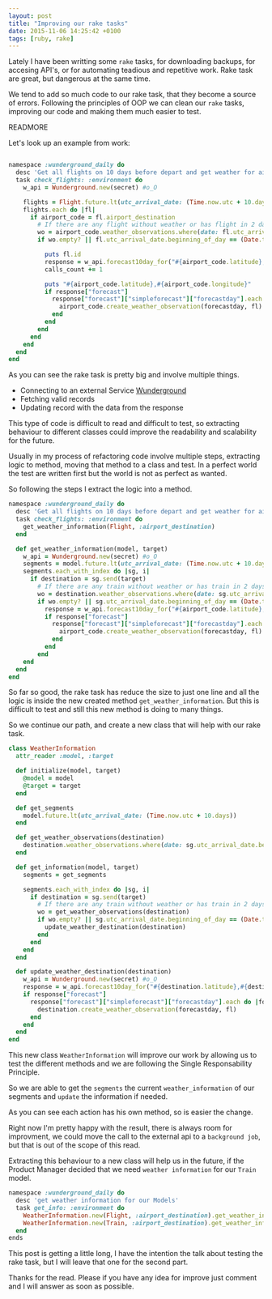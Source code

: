 ```yaml
---
layout: post
title: "Improving our rake tasks"
date: 2015-11-06 14:25:42 +0100
tags: [ruby, rake]
---
```


Lately I have been writting some `rake` tasks, for downloading backups, for accesing API's, or for automating teadious and repetitive work. Rake task are great, but dangerous at the same time.

We tend to add so much code to our rake task, that they become a source of errors.
Following the principles of OOP we can clean our `rake` tasks, improving our code and making them much easier to test.

READMORE

Let's look up an example from work:


```ruby

namespace :wunderground_daily do
  desc 'Get all flights on 10 days before depart and get weather for airports'
  task check_flights: :environment do
    w_api = Wunderground.new(secret) #o_O

    flights = Flight.future.lt(utc_arrival_date: (Time.now.utc + 10.days))
    flights.each do |fl|
      if airport_code = fl.airport_destination
        # If there are any flight without weather or has flight in 2 days, update info
        wo = airport_code.weather_observations.where(date: fl.utc_arrival_date.beginning_of_day)
        if wo.empty? || fl.utc_arrival_date.beginning_of_day == (Date.today + 2.days) && !wo.last.updated_at.today?

          puts fl.id
          response = w_api.forecast10day_for("#{airport_code.latitude},#{airport_code.longitude}")
          calls_count += 1

          puts "#{airport_code.latitude},#{airport_code.longitude}"
          if response["forecast"]
            response["forecast"]["simpleforecast"]["forecastday"].each do |forecastday|
              airport_code.create_weather_observation(forecastday, fl)
            end
          end
        end
      end
    end
  end
end
```

As you can see the rake task is pretty big and involve multiple things.

* Connecting to an external Service [Wunderground](http://www.wunderground.com/)
* Fetching valid records
* Updating record with the data from the response

This type of code is difficult to read and difficult to test, so extracting behaviour to different classes could improve the readability and scalability for the future.

Usually in my process of refactoring code involve multiple steps, extracting logic to method, moving that method to a class and test. In a perfect world the test are written first but the world is not as perfect as wanted.

So following the steps I extract the logic into a method.

```ruby
namespace :wunderground_daily do
  desc 'Get all flights on 10 days before depart and get weather for airports'
  task check_flights: :environment do
    get_weather_information(Flight, :airport_destination)
  end

  def get_weather_information(model, target)
    w_api = Wunderground.new(secret) #o_O
    segments = model.future.lt(utc_arrival_date: (Time.now.utc + 10.days))
    segments.each_with_index do |sg, i|
      if destination = sg.send(target)
        # If there are any train without weather or has train in 2 days, update info
        wo = destination.weather_observations.where(date: sg.utc_arrival_date.beginning_of_day)
        if wo.empty? || sg.utc_arrival_date.beginning_of_day == (Date.today + 3.days) && !wo.last.updated_at.today?
          response = w_api.forecast10day_for("#{airport_code.latitude},#{airport_code.longitude}")
          if response["forecast"]
            response["forecast"]["simpleforecast"]["forecastday"].each do |forecastday|
              airport_code.create_weather_observation(forecastday, fl)
            end
          end
        end
    end
  end
end
```

So far so good, the rake task has reduce the size to just one line and all the logic is inside the new created method `get_weather_information`. But this is difficult to test and still this new method is doing to many things.

So we continue our path, and create a new class that will help with our rake task.
```ruby
class WeatherInformation
  attr_reader :model, :target

  def initialize(model, target)
    @model = model
    @target = target
  end

  def get_segments
    model.future.lt(utc_arrival_date: (Time.now.utc + 10.days))
  end

  def get_weather_observations(destination)
    destination.weather_observations.where(date: sg.utc_arrival_date.beginning_of_day)
  end

  def get_information(model, target)
    segments = get_segments

    segments.each_with_index do |sg, i|
      if destination = sg.send(target)
        # If there are any train without weather or has train in 2 days, update info
        wo = get_weather_observations(destination)
        if wo.empty? || sg.utc_arrival_date.beginning_of_day == (Date.today + 3.days) && !wo.last.updated_at.today?
          update_weather_destination(destination)
        end
      end
    end
  end

  def update_weather_destination(destination)
    w_api = Wunderground.new(secret) #o_O
    response = w_api.forecast10day_for("#{destination.latitude},#{destination.longitude}")
    if response["forecast"]
      response["forecast"]["simpleforecast"]["forecastday"].each do |forecastday|
        destination.create_weather_observation(forecastday, fl)
      end
    end
  end
end
```

This new class `WeatherInformation` will improve our work by allowing us to test the different methods and we are following the Single Responsability Principle.

So we are able to get the `segments` the current `weather_information` of our segments and `update` the information if needed.

As you can see each action has his own method, so is easier the change.

Right now I'm pretty happy with the result, there is always room for improvment, we could move the call to the external api to a `background job`, but that is out of the scope of this read.

Extracting this behaviour to a new class will help us in the future, if the Product Manager decided that we need `weather information` for our `Train` model.

```ruby
namespace :wunderground_daily do
  desc 'get weather information for our Models'
  task get_info: :environment do
    WeatherInformation.new(Flight, :airport_destination).get_weather_information
    WeatherInformation.new(Train, :airport_destination).get_weather_information
  end
ends
```

This post is getting a little long, I have the intention the talk about testing the rake task, but I will leave that one for the second part.

Thanks for the read. Please if you have any idea for improve just comment and I will answer as soon as possible.
